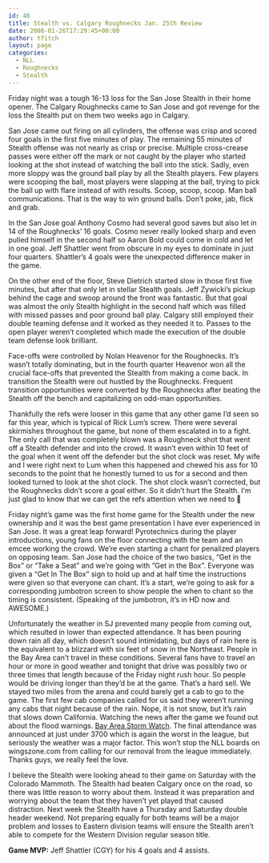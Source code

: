 ```yaml
---
id: 48
title: Stealth vs. Calgary Roughnecks Jan. 25th Review
date: 2008-01-26T17:29:45+00:00
author: tfitch
layout: page
categories:
  - NLL
  - Roughnecks
  - Stealth
---
```

Friday night was a tough 16-13 loss for the San Jose Stealth in their home opener. The Calgary Roughnecks came to San Jose and got revenge for the loss the Stealth put on them two weeks ago in Calgary.

San Jose came out firing on all cylinders, the offense was crisp and scored four goals in the first five minutes of play. The remaining 55 minutes of Stealth offense was not nearly as crisp or precise. Multiple cross-crease passes were either off the mark or not caught by the player who started looking at the shot instead of watching the ball into the stick. Sadly, even more sloppy was the ground ball play by all the Stealth players. Few players were scooping the ball, most players were slapping at the ball, trying to pick the ball up with flare instead of with results. Scoop, scoop, scoop. Man ball communications. That is the way to win ground balls. Don&#8217;t poke, jab, flick and grab.

In the San Jose goal Anthony Cosmo had several good saves but also let in 14 of the Roughnecks&#8217; 16 goals. Cosmo never really looked sharp and even pulled himself in the second half so Aaron Bold could come in cold and let in one goal. Jeff Shattler went from obscure in my eyes to dominate in just four quarters. Shattler&#8217;s 4 goals were the unexpected difference maker in the game.

On the other end of the floor, Steve Dietrich started slow in those first five minutes, but after that only let in stellar Stealth goals. Jeff Zywicki&#8217;s pickup behind the cage and swoop around the front was fantastic. But that goal was almost the only Stealth highlight in the second half which was filled with missed passes and poor ground ball play. Calgary still employed their double teaming defense and it worked as they needed it to. Passes to the open player weren&#8217;t completed which made the execution of the double team defense look brilliant.

Face-offs were controlled by Nolan Heavenor for the Roughnecks. It&#8217;s wasn&#8217;t totally dominating, but in the fourth quarter Heavenor won all the crucial face-offs that prevented the Stealth from making a come back. In transition the Stealth were out hustled by the Roughnecks. Frequent transition opportunities were converted by the Roughnecks after beating the Stealth off the bench and capitalizing on odd-man opportunities.

Thankfully the refs were looser in this game that any other game I&#8217;d seen so far this year, which is typical of Rick Lum&#8217;s screw. There were several skirmishes throughout the game, but none of them escalated in to a fight. The only call that was completely blown was a Roughneck shot that went off a Stealth defender and into the crowd. It wasn&#8217;t even within 10 feet of the goal when it went off the defender but the shot clock was reset. My wife and I were right next to Lum when this happened and chewed his ass for 10 seconds to the point that he honestly turned to us for a second and then looked turned to look at the shot clock. The shot clock wasn&#8217;t corrected, but the Roughnecks didn&#8217;t score a goal either. So it didn&#8217;t hurt the Stealth. I&#8217;m just glad to know that we can get the refs attention when we need to 🙂

Friday night&#8217;s game was the first home game for the Stealth under the new ownership and it was the best game presentation I have ever experienced in San Jose. It was a great leap forward! Pyrotechnics during the player introductions, young fans on the floor connecting with the team and an emcee working the crowd. We&#8217;re even starting a chant for penalized players on opposing team. San Jose had the choice of the two basics, &#8220;Get in the Box&#8221; or &#8220;Take a Seat&#8221; and we&#8217;re going with &#8220;Get in the Box&#8221;. Everyone was given a &#8220;Get In The Box&#8221; sign to hold up and at half time the instructions were given so that everyone can chant. It&#8217;s a start, we&#8217;re going to ask for a corresponding jumbotron screen to show people the when to chant so the timing is consistent. (Speaking of the jumbotron, it&#8217;s in HD now and AWESOME.)

Unfortunately the weather in SJ prevented many people from coming out, which resulted in lower than expected attendance. It has been pouring down rain all day, which doesn&#8217;t sound intimidating, but days of rain here is the equivalent to a blizzard with six feet of snow in the Northeast. People in the Bay Area can&#8217;t travel in these conditions. Several fans have to travel an hour or more in good weather and tonight that drive was possibly two or three times that length because of the Friday night rush hour. So people would be driving longer than they&#8217;d be at the game. That&#8217;s a hard sell. We stayed two miles from the arena and could barely get a cab to go to the game. The first few cab companies called for us said they weren&#8217;t running any cabs that night because of the rain. Nope, it is not snow, but it&#8217;s rain that slows down California. Watching the news after the game we found out about the flood warnings. <a href="http://kntv.weatherplus.com/weathernews/15144354/detail.html?dl=mainclick" target="_new" rel="noopener noreferrer">Bay Area Storm Watch</a>. The final attendance was announced at just under 3700 which is again the worst in the league, but seriously the weather was a major factor. This won&#8217;t stop the NLL boards on wingszone.com from calling for our removal from the league immediately. Thanks guys, we really feel the love.

I believe the Stealth were looking ahead to their game on Saturday with the Colorado Mammoth. The Stealth had beaten Calgary once on the road, so there was little reason to worry about them. Instead it was preparation and worrying about the team that they haven&#8217;t yet played that caused distraction. Next week the Stealth have a Thursday and Saturday double header weekend. Not preparing equally for both teams will be a major problem and losses to Eastern division teams will ensure the Stealth aren&#8217;t able to compete for the Western Division regular season title.

**Game MVP:** Jeff Shattler (CGY) for his 4 goals and 4 assists.
